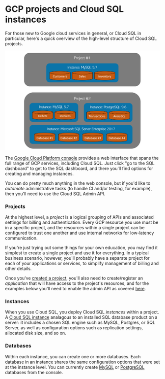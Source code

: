 # GCP projects and Cloud SQL instances

For those new to Google cloud services in general, or Cloud SQL in particular, here's a quick overview of the high-level structure of Cloud SQL projects.

![project structure](images/project-structure.png)

The [Google Cloud Platform console](https://console.cloud.google.com) provides a web interface that spans the full range of GCP services, including Cloud SQL. Just click "go to the SQL dashboard" to get to the SQL dashboard, and there you'll find options for creating and managing instances.

You can do pretty much anything in the web console, but if you'd like to _automate_ administrative tasks (to handle CI and/or testing, for example), then you'll need to use the Cloud SQL Admin API.

### Projects

At the highest level, a _project_ is a logical grouping of APIs and associated settings for billing and authentication. Every GCP resource you use must be in a specific project, and the resources within a single project can be configured to trust one another and use internal networks for low-latency communication.

If you're just trying out some things for your own education, you may find it simplest to create a single project and use it for everything. In a typical business scenario, however, you'll probably have a separate project for each of your applications or services, to simplify management of billing and other details.

Once you've [created a project](https://cloud.google.com/resource-manager/docs/creating-managing-projects), you'll also need to create/register an _application_ that will have access to the project's resources, and for the examples below you'll need to enable the admin API as covered [here](https://console.cloud.google.com/flows/enableapi?apiid=sqladmin).

### Instances

When you use Cloud SQL, you deploy Cloud SQL _instances_ within a project. A [Cloud SQL instance](https://cloud.google.com/sql/docs/mysql/admin-api/v1beta4/instances) analagous to an installed SQL database product on a server: it includes a chosen SQL engine such as MySQL, Postgres, or SQL Server, as well as configuration options such as replication settings, allocated disk size, and so on.

### Databases

Within each instance, you can create one or more databases. Each database in an instance shares the same configuration options that were set at the instance level. You can currently create [MySQL](https://cloud.google.com/sql/docs/mysql/create-manage-databases) or [PostgreSQL](https://cloud.google.com/sql/docs/postgres/create-manage-databases) databases from the console.

